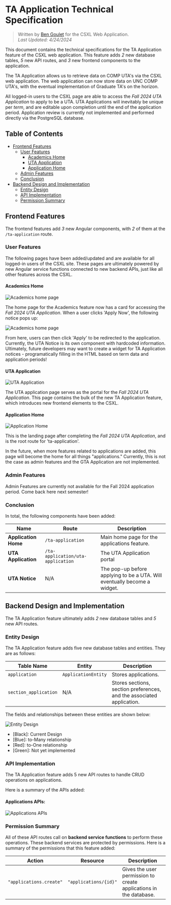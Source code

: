 # TA Application Technical Specification

> Written by [Ben Goulet](https://github.com/bwgoulet) for the CSXL Web Application.<br> _Last Updated: 4/24/2024_

This document contains the technical specifications for the TA Application feature of the CSXL web application. This feature adds _2_ new database tables, _5_ new API routes, and _3_ new frontend components to the application.

The TA Application allows us to retrieve data on COMP UTA's via the CSXL web application. The web application can now store data on UNC COMP UTA's, with the eventual implementation of Graduate TA's on the horizon.

All logged-in users to the CSXL page are able to access the _Fall 2024 UTA Application_ to apply to be a UTA. UTA Applications will inevitably be unique per _term_, and are editable upon completion until the end of the application period. Application review is currently not implemented and performed directly via the PostgreSQL database.

## Table of Contents

- [Frontend Features](#FrontendFeatures)
  - [User Features](#UserFeatures)
    - [Academics Home](#AcademicsHome)
    - [UTA Application](#UTAApplication)
    - [Application Home](#ApplicationHome)
  - [Admin Features](#AdminFeatures)
  - [Conclusion](#Conclusion)
- [Backend Design and Implementation](#BackendDesignandImplementation)
  - [Entity Design](#EntityDesign)
  <!-- - [Inheritance Mapping](#InheritanceMapping)
  - [Pydantic Model Implementation](#PydanticModelImplementation) -->
  - [API Implementation](#APIImplementation)
  - [Permission Summary](#PermissionSummary)

## Frontend Features<a name='FrontendFeatures'></a>

The frontend features add _3_ new Angular components, with _2_ of them at the `/ta-application` route.

### User Features<a name='UserFeatures'></a>

The following pages have been added/updated and are available for all logged-in users of the CSXL site. These pages are ultimately powered by new Angular service functions connected to new backend APIs, just like all other features across the CSXL.

#### Academics Home<a name='AcademicsHome'></a>

![Academics home page](../images/specs/ta-application/academics-home.png)

The home page for the Academics feature now has a card for accessing the _Fall 2024 UTA Application_. When a user clicks 'Apply Now', the following notice pops up:

![Academics home page](../images/specs/ta-application/uta-notice.png)

From here, users can then click 'Apply' to be redirected to the application. Currently, the UTA Notice is its own component with hardcoded information. Ultimately, future developers may want to create a widget for TA Application notices - programatically filling in the HTML based on term data and application periods!

#### UTA Application<a name='UTAApplication'></a>

![UTA Application](../images/specs/ta-application/uta-application.png)

The UTA application page serves as the portal for the _Fall 2024 UTA Application_. This page contains the bulk of the new TA Application feature, which introduces new frontend elements to the CSXL.

#### Application Home<a name='ApplicationHome'></a>

![Application Home](../images/specs/ta-application/applications-home.png)

This is the landing page after completing the _Fall 2024 UTA Application_, and is the root route for 'ta-application'.

In the future, when more features related to applications are added, this page will become the home for all things "applications." Currently, this is not the case as admin features and the GTA Application are not implemented.

### Admin Features<a name='AdminFeatures'></a>

Admin Features are currently not available for the Fall 2024 application period. Come back here next semester!

### Conclusion<a name='Conclusion'></a>

In total, the following components have been added:

| Name                 | Route                             | Description                                                              |
| -------------------- | --------------------------------- | ------------------------------------------------------------------------ |
| **Application Home** | `/ta-application`                 | Main home page for the applications feature.                             |
| **UTA Application**  | `/ta-application/uta-application` | The UTA Application portal                                               |
| **UTA Notice**       | N/A                               | The pop-up before applying to be a UTA. Will eventually become a widget. |

## Backend Design and Implementation<a name='BackendDesignandImplementation'></a>

The TA Application feature ultimately adds _2_ new database tables and _5_ new API routes.

### Entity Design<a name='EntityDesign'></a>

The TA Application feature adds five new database tables and entities. They are as follows:

| Table Name            | Entity              | Description                                                           |
| --------------------- | ------------------- | --------------------------------------------------------------------- |
| `application`         | `ApplicationEntity` | Stores applications.                                                  |
| `section_application` | N/A                 | Stores sections, section preferences, and the associated application. |

The fields and relationships between these entities are shown below:

![Entity Design](../images/specs/ta-application/entity-relationships.png)

- [Black]: Current Design
- [Blue]: to-Many relationship
- [Red]: to-One relationship
- [Green]: Not yet implemented

<!-- ### Inheritance Mapping<a name='InheritanceMapping'></a> -->

<!-- ### Pydantic Model Implementation<a name='PydanticModelImplementation'></a> -->

### API Implementation<a name='APIImplementation'></a>

The TA Application feature adds 5 new API routes to handle CRUD operations on applications.

Here is a summary of the APIs added:

#### Applications APIs:

![Applications APIs](../images/specs/ta-application/api.png)

### Permission Summary<a name='PermissionSummary'></a>

All of these API routes call on **backend service functions** to perform these operations. These backend services are protected by permissions. Here is a summary of the permissions that this feature added:

| Action                  | Resource              | Description                                                       |
| ----------------------- | --------------------- | ----------------------------------------------------------------- |
| `"applications.create"` | `"applications/{id}"` | Gives the user permission to create applications in the database. |

<!-- ## Future Considerations<a name='FutureConsiderations'></a> -->
